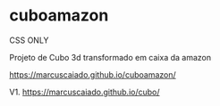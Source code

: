 # cuboamazon

CSS ONLY

Projeto de Cubo 3d transformado em caixa da amazon

https://marcuscaiado.github.io/cuboamazon/


V1.
https://marcuscaiado.github.io/cubo/
